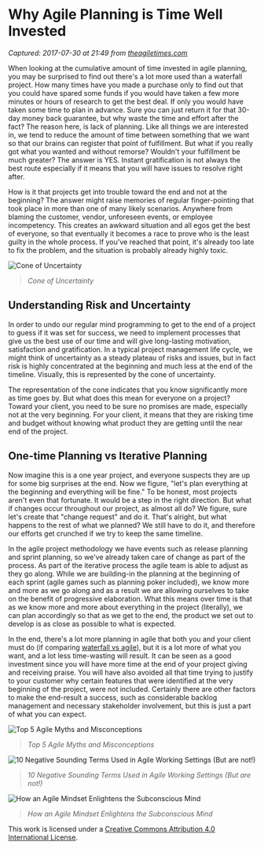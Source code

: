 # Why Agile Planning is Time Well Invested

_Captured: 2017-07-30 at 21:49 from [theagiletimes.com](http://theagiletimes.com/why-agile-planning-is-time-well-invested/)_

When looking at the cumulative amount of time invested in agile planning, you may be surprised to find out there's a lot more used than a waterfall project. How many times have you made a purchase only to find out that you could have spared some funds if you would have taken a few more minutes or hours of research to get the best deal. If only you would have taken some time to plan in advance. Sure you can just return it for that 30-day money back guarantee, but why waste the time and effort after the fact? The reason here, is lack of planning. Like all things we are interested in, we tend to reduce the amount of time between something that we want so that our brains can register that point of fulfillment. But what if you really got what you wanted and without remorse? Wouldn't your fulfillment be much greater? The answer is YES. Instant gratification is not always the best route especially if it means that you will have issues to resolve right after.

How is it that projects get into trouble toward the end and not at the beginning? The answer might raise memories of regular finger-pointing that took place in more than one of many likely scenarios. Anywhere from blaming the customer, vendor, unforeseen events, or employee incompetency. This creates an awkward situation and all egos get the best of everyone, so that eventually it becomes a race to prove who is the least guilty in the whole process. If you've reached that point, it's already too late to fix the problem, and the situation is probably already highly toxic.

![Cone of Uncertainty](https://i0.wp.com/theagiletimes.com/wp-content/uploads/2015/06/coneofuncertainty.png?w=459)

> _Cone of Uncertainty_

## Understanding Risk and Uncertainty

In order to undo our regular mind programming to get to the end of a project to guess if it was set for success, we need to implement processes that give us the best use of our time and will give long-lasting motivation, satisfaction and gratification. In a typical project management life cycle, we might think of uncertainty as a steady plateau of risks and issues, but in fact risk is highly concentrated at the beginning and much less at the end of the timeline. Visually, this is represented by the cone of uncertainty.

The representation of the cone indicates that you know significantly more as time goes by. But what does this mean for everyone on a project? Toward your client, you need to be sure no promises are made, especially not at the very beginning. For your client, it means that they are risking time and budget without knowing what product they are getting until the near end of the project.

## One-time Planning vs Iterative Planning

Now imagine this is a one year project, and everyone suspects they are up for some big surprises at the end. Now we figure, "let's plan everything at the beginning and everything will be fine." To be honest, most projects aren't even that fortunate. It would be a step in the right direction. But what if changes occur throughout our project, as almost all do? We figure, sure let's create that "change request" and do it. That's alright, but what happens to the rest of what we planned? We still have to do it, and therefore our efforts get crunched if we try to keep the same timeline.

In the agile project methodology we have events such as release planning and sprint planning, so we've already taken care of change as part of the process. As part of the iterative process the agile team is able to adjust as they go along. While we are building-in the planning at the beginning of each sprint (agile games such as planning poker included), we know more and more as we go along and as a result we are allowing ourselves to take on the benefit of progressive elaboration. What this means over time is that as we know more and more about everything in the project (literally), we can plan accordingly so that as we get to the end, the product we set out to develop is as close as possible to what is expected.

In the end, there's a lot more planning in agile that both you and your client must do (if comparing [waterfall vs agile](http://theagiletimes.com/agile-vs-waterfall-how-an-agile-lean-approach-reduces-time-to-market/)), but it is a lot more of what you want, and a lot less time-wasting will result. It can be seen as a good investment since you will have more time at the end of your project giving and receiving praise. You will have also avoided all that time trying to justify to your customer why certain features that were identified at the very beginning of the project, were not included. Certainly there are other factors to make the end-result a success, such as considerable backlog management and necessary stakeholder involvement, but this is just a part of what you can expect.

![Top 5 Agile Myths and Misconceptions](https://i0.wp.com/theagiletimes.com/wp-content/uploads/2015/06/ID-100240932-e1435600999602-150x63.jpg?resize=350%2C200)

> _Top 5 Agile Myths and Misconceptions_

![10 Negative Sounding Terms Used in Agile Working Settings \(But are not!\)](https://i0.wp.com/theagiletimes.com/wp-content/uploads/2015/08/ID-10035027.jpg?resize=350%2C200)

> _10 Negative Sounding Terms Used in Agile Working Settings (But are not!)_

![How an Agile Mindset Enlightens the Subconscious Mind](https://i0.wp.com/theagiletimes.com/wp-content/uploads/2015/11/ID-100248789-200x300.jpg?resize=350%2C200)

> _How an Agile Mindset Enlightens the Subconscious Mind_

This work is licensed under a [Creative Commons Attribution 4.0 International License](https://creativecommons.org/licenses/by/4.0/).
